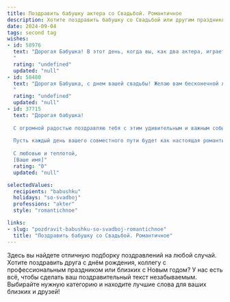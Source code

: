 ```yaml
---
title: Поздравить бабушку актера со Свадьбой. Романтичное
description: Хотите поздравить бабушку со Свадьбой или другим праздником? Наш ИИ создаст незабываемое поздравление, а вы обязательно выделитесь среди других.  
date: 2024-09-04
tags: second tag
wishes:
- id: 58976
  text: "Дорогая Бабушка! В этот день, когда вы, как два актера, играете свои роли в спектакле, званном «Свадьба», позвольте мне пожелать вам бесконечного счастья и любви! Пусть ваша сцена сияет яркими красками, а ваши роли будут наполнены нежностью, страстью и бесконечным вдохновением!
  "
  rating: "undefined"
  updated: "null"
- id: 58480
  text: "Дорогая Бабушка, с днем вашей свадьбы! Желаю вам бесконечной любви, счастья и благополучия. Пусть каждый день вашей совместной жизни будет наполнен нежностью,  радостью и романтикой.  Пусть ваша любовь будет яркой, как свет  прожекторов на сцене,  а жизнь —  полной  чувств и  эмоций, как  увлекательный спектакль.
  "
  rating: "undefined"
  updated: "null"
- id: 37715
  text: "Дорогая бабушка!
  
  С огромной радостью поздравляю тебя с этим удивительным и важным событием — днем вашей свадьбы! В твоей жизни настал новый акт, полный любви, счастья и ярких эмоций. Ты, как истинный артист, играешь свою роль с вдохновением и страстью, даря окружающим свет и радость.
  
  Пусть каждый день вашего совместного пути будет как настоящая романтическая комедия — наполненный смехом, счастливыми моментами и крепкой дружбой. Желаю, чтобы в вашем семейном театре никогда не гасли огни, а в сердцах царила любовь и понимание.
  
  С любовью и теплотой,
  [Ваше имя]"
  rating: "0"
  updated: "null"

selectedValues:
  recipients: "babushku"
  holidays: "so-svadboj"
  professions: "akter"
  style: "romantichnoe"

links:
- slug: "pozdravit-babushku-so-svadboj-romantichnoe"
  title: "Поздравить бабушку со Свадьбой. Романтичное"
---
```


Здесь вы найдете отличную подборку поздравлений на любой случай. 
Хотите поздравить друга с днём рождения, коллегу с профессиональным праздником или близких с Новым годом? У нас есть всё, чтобы сделать ваш поздравительный текст незабываемым. Выбирайте нужную категорию и находите лучшие слова для ваших близких и друзей!
